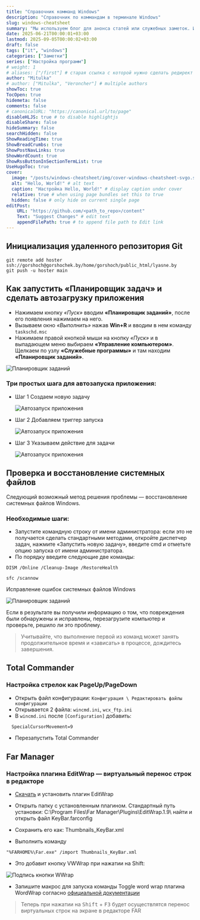 ```yaml
---
title: "Справочник комманд Windows"
description: "Справочник по коммандам в терминале Windows"
slug: windows-cheatsheet
summary: "Мы используем блог для анонса статей или служебных заметок. Информация в них может быть не актуальной или даже не верной! Актуальную информацию смотрите в соответствующих разделах."
date: 2025-06-21T00:00:01+03:00
lastmod: 2025-09-05T00:00:02+03:00
draft: false
tags: ["it", "windows"]
categories: ["Заметки"]
series: ["Настройка программ"]
# weight: 1
# aliases: ["/first"] # старая ссылка с которой нужно сделать редирект
author: "Mitulka"
# author: ["Mitulka", "Veroncher"] # multiple authors
showToc: true
TocOpen: true
hidemeta: false
comments: false
# canonicalURL: "https://canonical.url/to/page"
disableHLJS: true # to disable highlightjs
disableShare: false
hideSummary: false
searchHidden: false
ShowReadingTime: true
ShowBreadCrumbs: true
ShowPostNavLinks: true
ShowWordCount: true
ShowRssButtonInSectionTermList: true
UseHugoToc: true
cover:
  image: "/posts/windows-cheatsheet/img/cover-windows-cheatsheet-svgo.svg" # путь к обложке поста
  alt: "Hello, World!" # alt text
  caption: "Настройка Hello, World!" # display caption under cover
  relative: true # when using page bundles set this to true
  hidden: false # only hide on current single page
editPost:
    URL: "https://github.com/<path_to_repo>/content"
    Text: "Suggest Changes" # edit text
    appendFilePath: true # to append file path to Edit link
---
```


## Инициализация удаленного репозитория Git

```
git remote add hoster ssh://gorshoch@gorshochek.by/home/gorshoch/public_html/lyasne.by
git push -u hoster main
```

## Как запустить «Планировщик задач» и сделать автозагрузку приложения

- Нажимаем кнопку *«Пуск»* вводим **«Планировщик заданий»**, после его появления нажимаем на него.
- Вызываем окно *«Выполнить»* нажав **Win+R** и вводим в нем команду ```taskschd.msc```
- Нажимаем правой кнопкой мыши на кнопку *«Пуск»* и в выпадающем меню выбираем **«Управление компьютером»**. Щелкаем по узлу **«Служебные программы»** и там находим **«Планировщик заданий»**.

![Планировщик заданий](img/01-windows-cheatsheet.png)

### Три простых шага для автозапуска приложения:

  - Шаг 1 Создаем новую задачу

    ![Автозапуск приложения](img/04-windows-cheatsheet.jpg)

  - Шаг 2 Добавляем триггер запуска

    ![Автозапуск приложения](img/05-windows-cheatsheet.jpg)

  - Шаг 3 Указываем действие для задачи

    ![Автозапуск приложения](img/06-windows-cheatsheet.jpg)

## Проверка и восстановление системных файлов
Следующий возможный метод решения проблемы — восстановление системных файлов Windows.

### Необходимые шаги:

- Запустите командную строку от имени администратора: если это не получается сделать стандартными методами, откройте диспетчер задач, нажмите «Запустить новую задачу», введите cmd и отметьте опцию запуска от имени администратора.
- По порядку введите следующие две команды:

```
DISM /Online /Cleanup-Image /RestoreHealth
```

```
sfc /scannow
```

Исправление ошибок системных файлов Windows

![Планировщик заданий](img/02-windows-cheatsheet.png)

Если в результате вы получили информацию о том, что повреждения были обнаружены и исправлены, перезагрузите компьютер и проверьте, решило ли это проблему.

> Учитывайте, что выполнение первой из команд может занять продолжительное время и «зависать» в процессе, дождитесь завершения.

## Total Commander

### Настройка стрелок как PageUp/PageDown

- Открыть файл конфигурации: `Конфигурация \ Редактировать файлы конфигурации`
- Открывается 2 файла: `wincmd.ini`, `wcx_ftp.ini`
- В `wincmd.ini` после `[Configuration]` добавить:

```html
  SpecialCursorMovement=9
```

- Перезапустить Total Commander

## Far Manager

### Настройка плагина EditWrap — виртуальный перенос строк в редакторе

- [Скачать](https://plugring.farmanager.com/plugin.php?pid=951&l=ru) и установить плагин EditWrap

- Открыть папку с установленным плагином. Стандартный путь установки: C:\Program Files\Far Manager\Plugins\EditWrap.1.9\ найти и открыть файл KeyBar.farconfig

- Сохранить его как: Thumbnails_KeyBar.xml

- Выполнить команду

```
"%FARHOME%\Far.exe" /import Thumbnails_KeyBar.xml
```

- Это добавит кнопку VWWrap при нажатии на Shift:

![Подпись кнопки WWrap](img/03-windows-cheatsheet.gif)

- Запишите макрос для запуска команды Toggle word wrap плагина WordWrap согласно [официальной документации](https://api.farmanager.com/ru/macro/macrokey/record.html)

> Теперь при нажатии на <kbd>Shift</kbd> + <kbd>F3</kbd> будет осуществлятся перенос виртуальных строк на экране в редакторе FAR